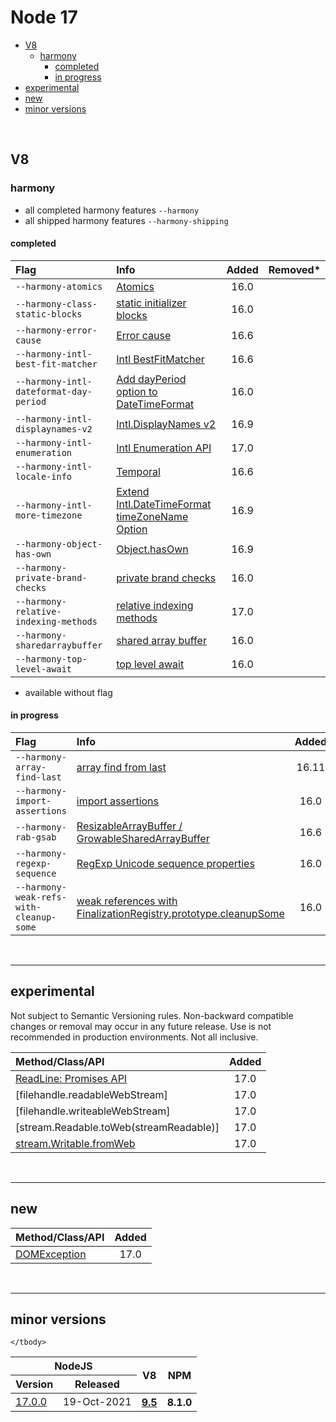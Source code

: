 # Node 17


* [V8](#v8)
  * [harmony](#harmony)
    * [completed](#completed)
    * [in progress](#in-progress)
* [experimental](#experimental)
* [new](#new)
* [minor versions](#minor-versions)

<br>

## V8

### harmony

- all completed harmony features `--harmony`
- all shipped harmony features `--harmony-shipping`


#### completed

| Flag                                   | Info                                                                                            | Added | Removed* |
| :------------------------------------- | :---------------------------------------------------------------------------------------------- | :---: | :------- |
| `--harmony-atomics`                    | [Atomics]()                                                                                     | 16.0  |
| `--harmony-class-static-blocks`        | [static initializer blocks]()                                                                   | 16.0  |
| `--harmony-error-cause`                | [Error cause](https://github.com/tc39/proposal-error-cause)                                     | 16.6  |
| `--harmony-intl-best-fit-matcher`      | [Intl BestFitMatcher](https://tc39.es/ecma402/#sec-bestfitmatcher)                              | 16.6  |          |
| `--harmony-intl-dateformat-day-period` | [Add dayPeriod option to DateTimeFormat](https://github.com/tc39/proposal-intl-duration-format) | 16.0  |
| `--harmony-intl-displaynames-v2`       | [Intl.DisplayNames v2]()                                                                        | 16.9  |
| `--harmony-intl-enumeration`           | [Intl Enumeration API]()                                                                        | 17.0  |
| `--harmony-intl-locale-info`           | [Temporal](https://github.com/tc39/proposal-temporal)                                           | 16.6  |          |
| `--harmony-intl-more-timezone`         | [Extend Intl.DateTimeFormat timeZoneName Option]()                                              | 16.9  |
| `--harmony-object-has-own`             | [Object.hasOwn](https://tinyurl.com/6e435xav)                                                   | 16.9  |
| `--harmony-private-brand-checks`       | [private brand checks]()                                                                        | 16.0  |
| `--harmony-relative-indexing-methods`  | [relative indexing methods]()                                                                   | 17.0  |
| `--harmony-sharedarraybuffer`          | [shared array buffer](https://github.com/tc39/ecmascript_sharedmem)                             | 16.0  |
| `--harmony-top-level-await`            | [top level await](https://github.com/tc39/proposal-top-level-await)                             | 16.0  |          |


* available without flag


#### in progress

| Flag                                    | Info                                                                                                         | Added | Promoted |
| :-------------------------------------- | :----------------------------------------------------------------------------------------------------------- | :---: | :------- |
| `--harmony-array-find-last`             | [array find from last](https://github.com/tc39/proposal-array-find-from-last)                                | 16.11 |
| `--harmony-import-assertions`           | [import assertions](https://github.com/tc39/proposal-import-assertions)                                      | 16.0  |
| `--harmony-rab-gsab`                    | [ResizableArrayBuffer / GrowableSharedArrayBuffer](https://github.com/tc39/proposal-resizablearraybuffer)    | 16.6  |
| `--harmony-regexp-sequence`             | [RegExp Unicode sequence properties](https://github.com/tc39/proposal-regexp-unicode-sequence-properties)    | 16.0  |
| `--harmony-weak-refs-with-cleanup-some` | [weak references with FinalizationRegistry.prototype.cleanupSome](https://github.com/tc39/proposal-weakrefs) | 16.0  |


<br><hr>

## experimental

Not subject to Semantic Versioning rules. Non-backward compatible changes or removal may occur in any future release. Use is not recommended in production environments. Not all inclusive.

| Method/Class/API                                                                                   | Added |
| :------------------------------------------------------------------------------------------------- | :---: |
| [ReadLine: Promises API](https://nodejs.org/dist/latest-v17.x/docs/api/readline.html#promises-api) | 17.0  |
| [filehandle.readableWebStream]                                                                     | 17.0  |
| [filehandle.writeableWebStream]                                                                    | 17.0  |
| [stream.Readable.toWeb(streamReadable)]                                                            | 17.0  |
| [stream.Writable.fromWeb]()                                                                        | 17.0  |


<br><hr>

## new

| Method/Class/API                                                              | Added |
| :---------------------------------------------------------------------------- | :---: |
| [DOMException](https://developer.mozilla.org/en-US/docs/Web/API/DOMException) | 17.0  |


<br><hr>

## minor versions

<table>
    <thead>
        <tr>
            <th colspan="2">NodeJS</th>
            <th rowspan="2" style="text-align: center">V8</th>
            <th rowspan="2">NPM</th>
        </tr>
        <tr>
            <th>Version</th>
            <th>Released</th>
        </tr>
    </thead>
    <tbody>
        <tr>
            <td>
                <a href="https://github.com/nodejs/node/releases/tag/v17.0.0">17.0.0</a>
            </td>
            <td>19-Oct-2021</td>
            <th rowspan="1">
                <a href="https://github.com/begin-again/nodejs-releases/blob/main/v8-releases/releases.md#95">9.5</a>
            </th>
            <th>8.1.0</th>
        </tr>

    </tbody>
</table>
